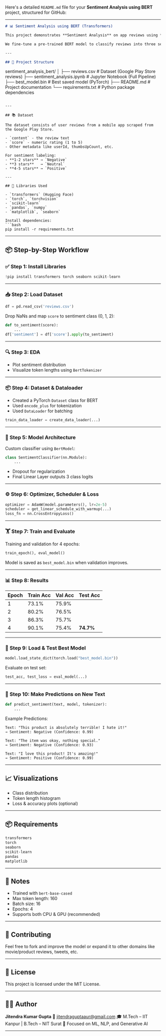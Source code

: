 Here's a detailed `README.md` file for your **Sentiment Analysis using BERT** project, structured for GitHub:

---

```markdown
# 📊 Sentiment Analysis using BERT (Transformers)

This project demonstrates **Sentiment Analysis** on app reviews using **BERT (Bidirectional Encoder Representations from Transformers)** with PyTorch and Hugging Face's `transformers` library.

We fine-tune a pre-trained BERT model to classify reviews into three sentiment categories: **Positive**, **Neutral**, and **Negative**.

---

## 🚀 Project Structure

```

sentiment\_analysis\_bert/
│
├── reviews.csv               # Dataset (Google Play Store reviews)
├── sentiment\_analysis.ipynb  # Jupyter Notebook (Full Pipeline)
├── best\_model.bin            # Best saved model (PyTorch)
├── README.md                 # Project documentation
└── requirements.txt          # Python package dependencies

````

---

## 📚 Dataset

The dataset consists of user reviews from a mobile app scraped from the Google Play Store.

- `content` - the review text
- `score` - numeric rating (1 to 5)
- Other metadata like userId, thumbsUpCount, etc.

For sentiment labeling:
- **1-2 stars** → `Negative`
- **3 stars**   → `Neutral`
- **4-5 stars** → `Positive`

---

## 🧰 Libraries Used

- `transformers` (Hugging Face)
- `torch`, `torchvision`
- `scikit-learn`
- `pandas`, `numpy`
- `matplotlib`, `seaborn`

Install dependencies:
```bash
pip install -r requirements.txt
````

---

## 📦 Step-by-Step Workflow

### ✅ Step 1: Install Libraries

```python
!pip install transformers torch seaborn scikit-learn
```

---

### 📥 Step 2: Load Dataset

```python
df = pd.read_csv('reviews.csv')
```

Drop NaNs and map `score` to sentiment class (0, 1, 2):

```python
def to_sentiment(score):
    ...
df['sentiment'] = df['score'].apply(to_sentiment)
```

---

### 🔍 Step 3: EDA

* Plot sentiment distribution
* Visualize token lengths using `BertTokenizer`

---

### 📦 Step 4: Dataset & Dataloader

* Created a PyTorch `Dataset` class for BERT
* Used `encode_plus` for tokenization
* Used `DataLoader` for batching

```python
train_data_loader = create_data_loader(...)
```

---

### 🧠 Step 5: Model Architecture

Custom classifier using `BertModel`:

```python
class SentimentClassifier(nn.Module):
    ...
```

* Dropout for regularization
* Final Linear Layer outputs 3 class logits

---

### ⚙️ Step 6: Optimizer, Scheduler & Loss

```python
optimizer = AdamW(model.parameters(), lr=2e-5)
scheduler = get_linear_schedule_with_warmup(...)
loss_fn = nn.CrossEntropyLoss()
```

---

### 🏋️ Step 7: Train and Evaluate

Training and validation for 4 epochs:

```python
train_epoch(), eval_model()
```

Model is saved as `best_model.bin` when validation improves.

---

### 📊 Step 8: Results

| Epoch | Train Acc | Val Acc | Test Acc  |
| ----- | --------- | ------- | --------- |
| 1     | 73.1%     | 75.9%   |           |
| 2     | 80.2%     | 76.5%   |           |
| 3     | 86.3%     | 75.7%   |           |
| 4     | 90.1%     | 75.4%   | **74.7%** |

---

### 🧪 Step 9: Load & Test Best Model

```python
model.load_state_dict(torch.load("best_model.bin"))
```

Evaluate on test set:

```python
test_acc, test_loss = eval_model(...)
```

---

### 🧾 Step 10: Make Predictions on New Text

```python
def predict_sentiment(text, model, tokenizer):
    ...
```

Example Predictions:

```
Text: "This product is absolutely terrible! I hate it!"
→ Sentiment: Negative (Confidence: 0.99)

Text: "The item was okay, nothing special."
→ Sentiment: Negative (Confidence: 0.93)

Text: "I love this product! It's amazing!"
→ Sentiment: Positive (Confidence: 0.99)
```

---

## 📈 Visualizations

* Class distribution
* Token length histogram
* Loss & accuracy plots (optional)

---

## 📦 Requirements

```txt
transformers
torch
seaborn
scikit-learn
pandas
matplotlib
```

---

## 📌 Notes

* Trained with `bert-base-cased`
* Max token length: 160
* Batch size: 16
* Epochs: 4
* Supports both CPU & GPU (recommended)

---

## 🤝 Contributing

Feel free to fork and improve the model or expand it to other domains like movie/product reviews, tweets, etc.

---

## 📜 License

This project is licensed under the MIT License.

---

## 🙋‍♂️ Author

**Jitendra Kumar Gupta**
📧 [jitendraguptaaur@gmail.com](mailto:jitendraguptaaur@gmail.com)
🎓 M.Tech – IIT Kanpur | B.Tech – NIT Surat
🧠 Focused on ML, NLP, and Generative AI

---

```



